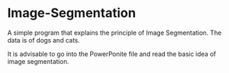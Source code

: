 # Image-Segmentation
A simple program that explains the principle of Image Segmentation. The data is of dogs and cats.

It is advisable to go into the PowerPonite file and read the basic idea of image segmentation.
